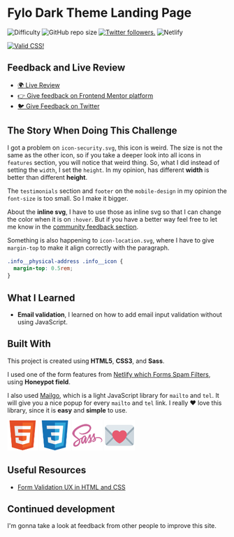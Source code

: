 # Fylo Dark Theme Landing Page

<p align="left">
  <img src="https://img.shields.io/badge/Difficulty-Junior-brightgreen?style=for-the-badge" alt="Difficulty">
  <img alt="GitHub repo size" src="https://img.shields.io/github/repo-size/vanzasetia/fylo-dark-theme-landing-page?style=for-the-badge">
  <a href="https://twitter.com/vanzasetia" target="_blank"><img src="https://img.shields.io/twitter/follow/vanzasetia?logo=twitter&style=for-the-badge" alt="Twitter followers." /></a>
  <img alt="Netlify" src="https://img.shields.io/netlify/66d088be-8d5b-415d-9b2e-58d778b0c09f?style=for-the-badge">
</p>
<p>
  <a href="http://jigsaw.w3.org/css-validator/check/referer">
    <img style="border:0;width:88px;height:31px"
        src="http://jigsaw.w3.org/css-validator/images/vcss-blue"
        alt="Valid CSS!" />
    </a>
</p>

## Feedback and Live Review
* [🌍 Live Review](https://fylodarkthemevs.netlify.app/)
* [👉 Give feedback on Frontend Mentor platform](https://www.frontendmentor.io/solutions/fylo-dark-theme-landing-page-html5-css3-sass-71fZb3LhF)
* [🐦 Give Feedback on Twitter]()

## The Story When Doing This Challenge

I got a problem on `icon-security.svg`, this icon is weird. The size is not the same as the other icon, so if you take a deeper look into all icons in `features` section, you will notice that weird thing. So, what I did instead of setting the `width`, I set the `height`. In my opinion, has different **width** is better than different **height**.

The `testimonials` section and `footer` on the `mobile-design` in my opinion the `font-size` is too small. So I make it bigger.

About the **inline svg**, I have to use those as inline svg so that I can change the color when it is on `:hover`. But if you have a better way feel free to let me know in the [community feedback section](https://www.frontendmentor.io/solutions/fylo-dark-theme-landing-page-html5-css3-sass-71fZb3LhF).

Something is also happening to `icon-location.svg`, where I have to give `margin-top` to make it align correctly with the paragraph.

```css
.info__physical-address .info__icon {
  margin-top: 0.5rem;
}
```


## What I Learned
* **Email validation**, I learned on how to add email input validation without using JavaScript.


## Built With
This project is created using **HTML5**, **CSS3**, and **Sass**. 

I used one of the form features from [Netlify which Forms Spam Filters](https://docs.netlify.com/forms/spam-filters/), using **Honeypot field**.

I also used [Mailgo](https://mailgo.dev/), which is a light JavaScript library for `mailto` and `tel`. It will give you a nice popup for every `mailto` and `tel` link. I really ❤️ love this library, since it is **easy** and **simple** to use.
<p align="left">
  <img src="https://raw.githubusercontent.com/devicons/devicon/master/icons/html5/html5-original.svg" alt="" width="auto" height="70px">
  <img src="https://raw.githubusercontent.com/devicons/devicon/master/icons/css3/css3-original.svg" alt="" width="auto" height="70px">
  <img src="https://raw.githubusercontent.com/devicons/devicon/master/icons/sass/sass-original.svg" alt="" width="auto" height="70px">
  <img src="./images/mailgo.png" alt="" width="auto" height="70px">
</p>

## Useful Resources
* [Form Validation UX in HTML and CSS](https://css-tricks.com/form-validation-ux-html-css/)

## Continued development

I'm gonna take a look at feedback from other people to improve this site.
